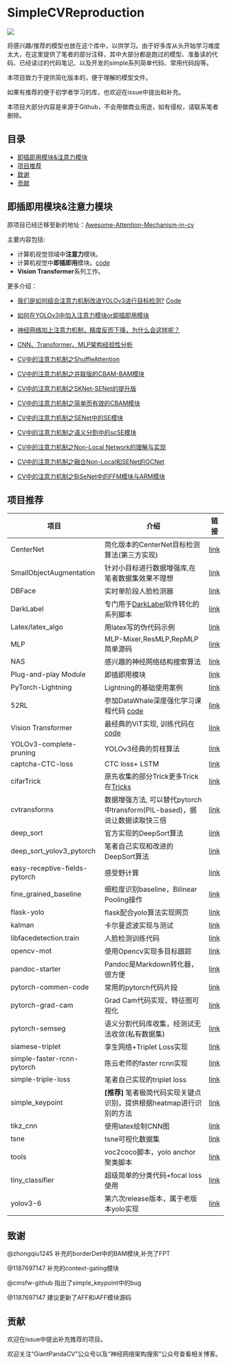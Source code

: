 # SimpleCVReproduction

![](logo.png)

将感兴趣/推荐的模型也放在这个库中，以供学习。由于好多库从头开始学习难度太大，在这里提供了笔者的部分注释，其中大部分都是跑过的模型、准备读的代码、已经读过的代码笔记、以及开发的simple系列简单代码、常用代码段等。

本项目致力于提供简化版本的，便于理解的模型文件。

如果有推荐的便于初学者学习的库，也欢迎在issue中提出和补充。

本项目大部分内容是来源于Github，不会用做商业用途，如有侵权，请联系笔者删除。

## 目录

- [即插即用模块&注意力模块](即插即用模块&注意力模块)
- [项目推荐](项目推荐)
- [致谢](致谢)
- [贡献](贡献)


## 即插即用模块&注意力模块

原项目已经迁移至新的地址：[Awesome-Attention-Mechanism-in-cv](https://github.com/pprp/awesome-attention-mechanism-in-cv)

主要内容包括:

- 计算机视觉领域中**注意力**模块。
- 计算机视觉中**即插即用**模块。[code](https://github.com/pprp/SimpleCVReproduction/tree/master/Plug-and-play%20module)
- **Vision Transformer**系列工作。

更多介绍：

- [我们是如何结合注意力机制改进YOLOv3进行目标检测?](https://zhuanlan.zhihu.com/p/231168560) [Code](https://github.com/GiantPandaCV/yolov3-point)
- [如何在YOLOv3中加入注意力模块or即插即用模块](https://blog.csdn.net/DD_PP_JJ/article/details/104109369)
- [神经网络加上注意力机制，精度反而下降，为什么会这样呢？](https://www.zhihu.com/question/478301531/answer/2280232845)
- [CNN、Transformer、MLP架构经验性分析](https://zhuanlan.zhihu.com/p/449280021)
- [CV中的注意力机制之ShuffleAttention](https://zhuanlan.zhihu.com/p/350912960)
- [CV中的注意力机制之并联版的CBAM-BAM模块](https://zhuanlan.zhihu.com/p/102033063)
- [CV中的注意力机制之SKNet-SENet的提升版](https://zhuanlan.zhihu.com/p/102034839)

- [CV中的注意力机制之简单而有效的CBAM模块](https://zhuanlan.zhihu.com/p/102035273)

- [CV中的注意力机制之SENet中的SE模块](https://zhuanlan.zhihu.com/p/102035721)

- [CV中的注意力机制之语义分割中的scSE模块](https://zhuanlan.zhihu.com/p/102036086)

- [CV中的注意力机制之Non-Local Network的理解与实现](https://zhuanlan.zhihu.com/p/102984842)
- [CV中的注意力机制之融合Non-Local和SENet的GCNet](https://zhuanlan.zhihu.com/p/102990363)
- [CV中的注意力机制之BiSeNet中的FFM模块与ARM模块](https://zhuanlan.zhihu.com/p/105925132)

## 项目推荐

| 项目                          | 介绍                                                         | 链接                                                         |
| ----------------------------- | ------------------------------------------------------------ | ------------------------------------------------------------ |
| CenterNet                     | 简化版本的CenterNet目标检测算法(第三方实现)                  | [link](https://github.com/pprp/SimpleCVReproduction/tree/master/CenterNet) |
| SmallObjectAugmentation       | 针对小目标进行数据增强库,在笔者数据集效果不理想              | [link](https://github.com/pprp/52RL)                         |
| DBFace                        | 实时单阶段人脸检测器                                         | [link](https://github.com/pprp/SimpleCVReproduction/tree/master/DBFace) |
| DarkLabel                     | 专门用于[DarkLabel](https://zhuanlan.zhihu.com/p/141036498)软件转化的系列脚本 | [link](https://github.com/pprp/SimpleCVReproduction/tree/master/DarkLabel) |
| Latex/latex_algo              | 用latex写的伪代码示例                                        | [link](https://github.com/pprp/SimpleCVReproduction/tree/master/Latex/latex_algo) |
| MLP                           | MLP-Mixer,ResMLP,RepMLP简单源码                              | [link](https://github.com/pprp/SimpleCVReproduction/tree/master/MLP) |
| NAS                           | 感兴趣的神经网络结构搜索算法                                 | [link](https://github.com/pprp/SimpleCVReproduction/tree/master/NAS) |
| Plug-and-play Module          | 即插即用模块                                                 | [link](https://github.com/pprp/SimpleCVReproduction/tree/master/Plug-and-play%20module) |
| PyTorch-Lightning             | Lightning的基础使用案例                                      | [link](https://github.com/pprp/SimpleCVReproduction/tree/master/PyTorch-Lightning) |
| 52RL                          | 参加DataWhale深度强化学习课程代码 [code](https://github.com/pprp/52RL) | [link](https://github.com/pprp/52RL)                         |
| Vision Transformer            | 最经典的ViT实现, 训练代码在[code](https://github.com/pprp/pytorch-cifar-model-zoo) | [link](https://github.com/pprp/SimpleCVReproduction/tree/master/VisionTransformer) |
| YOLOv3-complete-pruning       | YOLOv3经典的剪枝算法                                         | [link](https://github.com/pprp/SimpleCVReproduction/tree/master/YOLOv3-complete-pruning) |
| captcha-CTC-loss              | CTC loss+ LSTM                                               | [link](https://github.com/pprp/SimpleCVReproduction/tree/master/captcha-CTC-loss) |
| cifarTrick                    | 原先收集的部分Trick更多Trick在[Tricks](https://github.com/pprp/pytorch-cifar-model-zoo) | [link](https://github.com/pprp/SimpleCVReproduction/tree/master/cifarTrick) |
| cvtransforms                  | 数据增强方法, 可以替代pytorch中transform(PIL-based)，据说让数据读取快三倍 | [link](https://github.com/pprp/SimpleCVReproduction/tree/master/cvtransforms) |
| deep_sort                     | 官方实现的DeepSort算法                                       | [link](https://github.com/pprp/SimpleCVReproduction/tree/master/deep_sort) |
| deep_sort_yolov3_pytorch      | 笔者自己实现和改进的DeepSort算法                             | [link](https://github.com/pprp/deep_sort_yolov3_pytorch)     |
| easy-receptive-fields-pytorch | 感受野计算                                                   | [link](https://github.com/pprp/SimpleCVReproduction/tree/master/easy-receptive-fields-pytorch) |
| fine_grained_baseline         | 细粒度识别baseline，Bilinear Pooling操作                     | [link](https://github.com/pprp/SimpleCVReproduction/tree/master/fine_grained_baseline) |
| flask-yolo                    | flask配合yolo算法实现网页                                    | [link](https://github.com/pprp/SimpleCVReproduction/tree/master/flask-yolo) |
| kalman                        | 卡尔曼滤波实现与测试                                         | [link](https://github.com/pprp/SimpleCVReproduction/tree/master/kalman) |
| libfacedetection.train        | 人脸检测训练代码                                             | [link](https://github.com/pprp/SimpleCVReproduction/tree/master/kalman) |
| opencv-mot                    | 使用Opencv实现多目标跟踪                                     | [link](https://github.com/pprp/SimpleCVReproduction/tree/master/opencv-mot) |
| pandoc-starter                | Pandoc是Markdown转化器，很方便                               | [link](https://github.com/pprp/SimpleCVReproduction/tree/master/pandoc-starter) |
| pytorch-commen-code           | 常用的pytorch代码片段                                        | [link](https://github.com/pprp/SimpleCVReproduction/tree/master/pandoc-starter) |
| pytorch-grad-cam              | Grad Cam代码实现，特征图可视化                               | [link](https://github.com/pprp/SimpleCVReproduction/tree/master/pytorch-grad-cam-master) |
| pytorch-semseg                | 语义分割代码库收集，经测试无法收敛(私有数据集)               | [link](https://github.com/pprp/SimpleCVReproduction/tree/master/pytorch-semseg) |
| siamese-triplet               | 孪生网络+Triplet Loss实现                                    | [link](https://github.com/pprp/SimpleCVReproduction/tree/master/simple-faster-rcnn-pytorch) |
| simple-faster-rcnn-pytorch    | 陈云老师的faster rcnn实现                                    | [link](https://github.com/pprp/SimpleCVReproduction/tree/master/simple-faster-rcnn-pytorch) |
| simple-triple-loss            | 笔者自己实现的triplet loss                                   | [link](https://github.com/pprp/SimpleCVReproduction/tree/master/simple-triple-loss) |
| simple_keypoint               | **[推荐]** 笔者极简代码实现关键点识别，提供根据heatmap进行识别的方法 | [link](https://github.com/pprp/SimpleCVReproduction/tree/master/simple_keypoint) |
| tikz_cnn                      | 使用latex绘制CNN图                                           | [link](https://github.com/pprp/SimpleCVReproduction/tree/master/tikz_cnn) |
| tsne                          | tsne可视化数据集                                             | [link](https://github.com/pprp/SimpleCVReproduction/tree/master/tsne) |
| tools                         | voc2coco脚本，yolo anchor聚类脚本                            | [link](https://github.com/pprp/SimpleCVReproduction/tree/master/tools) |
| tiny_classifier               | 超级简单的分类代码+focal loss使用                            | [link](https://github.com/pprp/SimpleCVReproduction/tree/master/tiny_classifier) |
| yolov3-6                      | 第六次release版本，属于老版本yolo实现                        | [link](https://github.com/pprp/SimpleCVReproduction/tree/master/yolov3-6) |


## 致谢

@zhongqiu1245 补充的borderDet中的BAM模块,补充了FPT

@1187697147 补充的context-gating模块

@cmsfw-github 指出了simple_keypoint中的bug

@1187697147 建议更新了AFF和iAFF模块源码

## 贡献

欢迎在issue中提出补充推荐的项目。

欢迎关注“GiantPandaCV”公众号以及“神经网络架构搜索”公众号查看相关博客。

